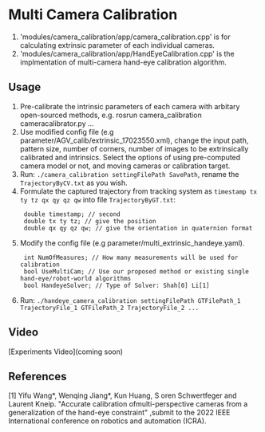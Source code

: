 # Multi Camera Calibration

1. 'modules/camera_calibration/app/camera_calibration.cpp' is for calculating extrinsic parameter of each individual cameras.
2. 'modules/camera_calibration/app/HandEyeCalibration.cpp' is the implmentation of multi-camera hand-eye calibration algorithm.

## Usage
1. Pre-calibrate the intrinsic parameters of each camera with arbitary open-sourced methods, e.g. rosrun camera_calibration cameracalibrator.py ...
2. Use modified config file (e.g parameter/AGV_calib/extrinsic_17023550.xml), change the input path, pattern size, number of corners, number of images to be extrinsically calibrated and intrinsics. Select the options of using pre-computed camera model or not, and moving cameras or calibration target.
3. Run: `./camera_calibration settingFilePath SavePath`, rename the `TrajectoryByCV.txt` as you wish.
4. Formulate the captured trajectory from tracking system as `timestamp tx ty tz qx qy qz qw` into file `TrajectoryByGT.txt`:
   ```
    double timestamp; // second
    double tx ty tz; // give the position
    double qx qy qz qw; // give the orientation in quaternion format
   ```
5. Modify the config file (e.g parameter/multi_extrinsic_handeye.yaml). 
   ```
    int NumOfMeasures; // How many measurements will be used for calibration
    bool UseMultiCam; // Use our proposed method or existing single hand-eye/robot-world algorithms
    bool HandeyeSolver; // Type of Solver: Shah[0] Li[1]
   ```
6. Run: `./handeye_camera_calibration settingFilePath GTFilePath_1 TrajectoryFile_1 GTFilePath_2 TrajectoryFile_2 ...`

## Video
[Experiments Video](coming soon)

## References

<a id="1">[1]</a>
Yifu Wang*, Wenqing Jiang*, Kun Huang, S oren Schwertfeger and Laurent Kneip. "Accurate calibration ofmulti-perspective cameras from a generalization of the hand-eye constraint" ,submit to the 2022 IEEE International conference on robotics and automation (ICRA).